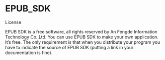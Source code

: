 EPUB_SDK
========

License

EPUB SDK is a free software, all rights reserved by An Fengde  Information Technology Co.,Ltd.
You can use EPUB SDK to make your own application. It’s free. 
The only requirement is that when you distribute your program you have to indicate the source of EPUB SDK (putting a link in your documentation is fine).
